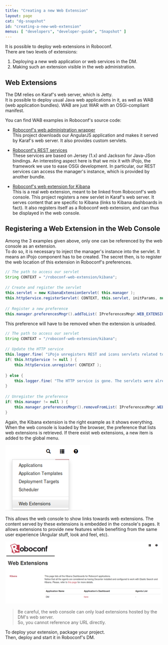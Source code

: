```yaml
---
title: "Creating a new Web Extension"
layout: page
cat: "dg-snapshot"
id: "creating-a-new-web-extension"
menus: [ "developers", "developer-guide", "Snapshot" ]
---
```


It is possible to deploy web extensions in Roboconf.  
There are two levels of extensions:

1. Deploying a new web application or web services in the DM.
2. Making such an extension visible in the web administration.


## Web Extensions

The DM relies on Karaf's web server, which is Jetty.  
It is possible to deploy usual Java web applications in it, as well as WAB
(web application bundles). WAB are just WAR with an OSGi-compliant manifest.

You can find WAB examples in Roboconf's source code:

* [Roboconf's web administration wrapper](https://github.com/roboconf/roboconf-platform/tree/master/core/roboconf-dm-web-administration)  
This project downloads our AngularJS application and makes it served by Karaf's web server.
It also provides custom servlets.

* [Roboconf's REST services](https://github.com/roboconf/roboconf-platform/tree/master/core/roboconf-dm-rest-services)  
These services are based on Jersey (1.x) and Jackson for Java-JSon bindings.
An interesting aspect here is that we mix it with iPojo, the framework we use to ease OSGi development.
In particular, our REST services can access the manager's instance, which is provided by another bundle.

* [Roboconf's web extension for Kibana](https://github.com/roboconf/roboconf-platform/tree/master/web-extensions/roboconf-web-extension-for-kibana)  
This is a real web extension, meant to be linked from Roboconf's web console.
This project registers a new servlet in Karaf's web server. It serves content that are specific to Kibana
(links to Kibana dashboards in fact). It also registers itself as a Roboconf web extension, and can thus be
displayed in the web console.


## Registering a Web Extension in the Web Console

Among the 3 examples given above, only one can be referenced by the web console as an extension.  
To do so, it is necessary to inject the manager's instance into the servlet. It means an iPojo component
has to be created. The secret then, is to register the web location of this extension in Roboconf's preferences.

```java
// The path to access our servlet
String CONTEXT = "/roboconf-web-extension/kibana";

// Create and register the servlet
this.servlet = new KibanaExtensionServlet( this.manager );
this.httpService.registerServlet( CONTEXT, this.servlet, initParams, null );

// Register a new preference
this.manager.preferencesMngr().addToList( IPreferencesMngr.WEB_EXTENSIONS, CONTEXT );
```

This preference will have to be removed when the extension is unloaded.

```java
// The path to access our servlet
String CONTEXT = "/roboconf-web-extension/kibana";

// Update the HTTP service
this.logger.fine( "iPojo unregisters REST and icons servlets related to Roboconf's DM." );
if( this.httpService != null ) {
	this.httpService.unregister( CONTEXT );

} else {
	this.logger.fine( "The HTTP service is gone. The servlets were already unregistered." );
}

// Unregister the preference
if( this.manager != null ) {
	this.manager.preferencesMngr().removeFromList( IPreferencesMngr.WEB_EXTENSIONS, CONTEXT );
}
```

Again, the Kibana extension is the right example as it shows everything.  
When the web console is loaded by the browser, the preference that lists web extensions is retrieved.
If there exist web extensions, a new item is added to the global menu.

<img src="/resources/img/web-extension-menu.png" alt="A menu to access all the web extensions" class="gs" />

This allows the web console to show links towards web extensions. The content served by these extensions
is embedded in the console's pages. It allows extensions to provide new features while benefiting from the
same user experience (Angular stuff, look and feel, etc).

<img src="/resources/img/web-extension-kibana.png" alt="An extension that links to Kibana dashboards" class="gs" />

> Be careful, the web console can only load extensions hosted by the DM's web server.  
> So, you cannot reference any URL directly.

To deploy your extension, package your project.  
Then, deploy and start it in Roboconf's DM.
